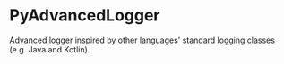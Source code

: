 # PyAdvancedLogger
Advanced logger inspired by other languages' standard logging classes (e.g. Java and Kotlin).
